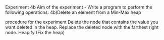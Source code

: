 Experiment 4b Aim of the experiment - Write a program to perform the following operations: 4b)Delete an element from a Min-Max heap

procedure for the experiment Delete the node that contains the value you want deleted in the heap. Replace the deleted node with the farthest right node. Heapify (Fix the heap)
